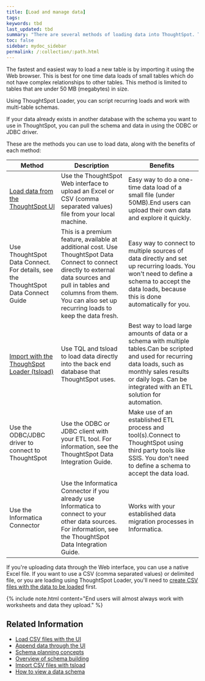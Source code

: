 ```yaml
---
title: [Load and manage data]
tags:
keywords: tbd
last_updated: tbd
summary: "There are several methods of loading data into ThoughtSpot. This section describes each method and why you might choose it above the others."
toc: false
sidebar: mydoc_sidebar
permalink: /:collection/:path.html
---
```

The fastest and easiest way to load a new table is by importing it using the Web browser. This is best for one time data loads of small tables which do not have complex relationships to other tables. This method is limited to tables that are under 50 MB (megabytes) in size.

Using ThoughtSpot Loader, you can script recurring loads and work with multi-table schemas.

If your data already exists in another database with the schema you want to use in ThoughtSpot, you can pull the schema and data in using the ODBC or JDBC driver.

These are the methods you can use to load data, along with the benefits of each method:

|Method|Description|Benefits|
|------|-----------|--------|
|[Load data from the ThoughtSpot UI](load_from_web_browser.html#)|Use the ThoughtSpot Web interface to upload an Excel or CSV (comma separated values) file from your local machine.|Easy way to do a one-time data load of a small file (under 50MB).End users can upload their own data and explore it quickly.|
|Use ThoughtSpot Data Connect. For details, see the ThoughtSpot Data Connect Guide|This is a premium feature, available at additional cost. Use ThoughtSpot Data Connect to connect directly to external data sources and pull in tables and columns from them. You can also set up recurring loads to keep the data fresh.|Easy way to connect to multiple sources of data directly and set up recurring loads. You won't need to define a schema to accept the data loads, because this is done automatically for you.|
|[Import with the ThoughSpot Loader (tsload)](use_data_importer.html#)|Use TQL and tsload to load data directly into the back end database that ThoughtSpot uses.|Best way to load large amounts of data or a schema with multiple tables.Can be scripted and used for recurring data loads, such as monthly sales results or daily logs. Can be integrated with an ETL solution for automation.|
|Use the ODBC/JDBC driver to connect to ThoughtSpot|Use the ODBC or JDBC client with your ETL tool. For information, see the ThoughtSpot Data Integration Guide.|Make use of an established ETL process and tool(s).Connect to ThoughtSpot using third party tools like SSIS. You don't need to define a schema to accept the data load.|
|Use the Informatica Connector|Use the Informatica Connector if you already use Informatica to connect to your other data sources. For information, see the ThoughtSpot Data Integration Guide.|Works with your established data migration processes in Informatica.|

If you're uploading data through the Web interface, you can use a native Excel file. If you want to use a CSV (comma separated values) or delimited file, or you are loading using ThoughtSpot Loader, you'll need to [create CSV files with the data to be loaded](load_from_web_browser.html#create-a-csv-file) first.

{% include note.html content="End users will almost always work with worksheets and data they upload." %}

## Related Information

-   [Load CSV files with the UI](/admin/loading/load_from_web_browser.html)  
-   [Append data through the UI](/admin/loading/append_data_from_a_web_browser.html)  
-   [Schema planning concepts](/admin/loading/plan_schema.html)  
-   [Overview of schema building](/admin/loading/create_schema.html)  
-   [Import CSV files with tsload](/admin/loading/use_data_importer.html)  
-   [How to view a data schema](/admin/loading/schema_viewer.html)  
